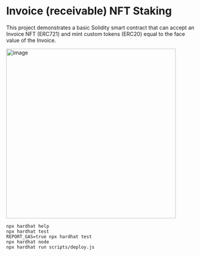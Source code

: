 # Invoice (receivable) NFT Staking 

This project demonstrates a basic Solidity smart contract that can accept an Invoice NFT (ERC721) and mint custom tokens (ERC20) equal to the face value of the Invoice.

<img width="454" alt="image" src="https://user-images.githubusercontent.com/115624087/197370615-f08b94c3-d9a8-473b-a29b-8f2aacbda8fb.png">

```shell
npx hardhat help
npx hardhat test
REPORT_GAS=true npx hardhat test
npx hardhat node
npx hardhat run scripts/deploy.js
```
